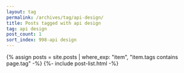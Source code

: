 ```yaml
---
layout: tag
permalink: /archives/tag/api-design/
title: Posts tagged with api design
tag: api design
post_count: 1
sort_index: 998-api design
---
```

{% assign posts = site.posts | where_exp: "item", "item.tags contains page.tag" -%}
{%- include post-list.html -%}
